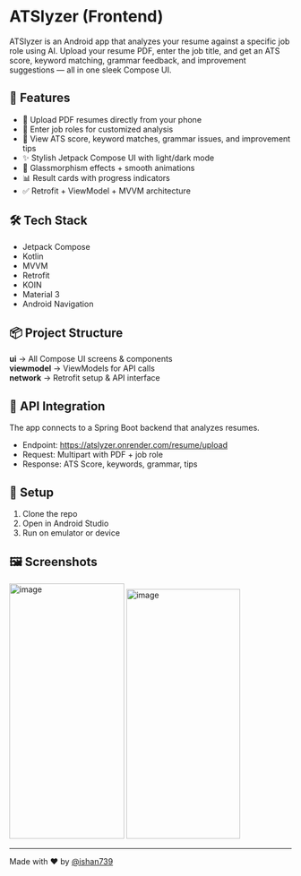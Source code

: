 # ATSlyzer (Frontend)

  ATSlyzer is an Android app that analyzes your resume against a specific job role using AI. Upload your resume PDF, enter the job title, and get an ATS score, keyword matching, grammar feedback, and improvement suggestions — all in one sleek Compose UI.

  ## 🚀 Features

  - 📄 Upload PDF resumes directly from your phone
  - 💼 Enter job roles for customized analysis
  - 🧠 View ATS score, keyword matches, grammar issues, and improvement tips
  - ✨ Stylish Jetpack Compose UI with light/dark mode
  - 📱 Glassmorphism effects + smooth animations
  - 📊 Result cards with progress indicators
  - ✅ Retrofit + ViewModel + MVVM architecture

  ## 🛠️ Tech Stack

  - Jetpack Compose
  - Kotlin
  - MVVM
  - Retrofit
  - KOIN
  - Material 3
  - Android Navigation

  ## 📦 Project Structure

  **ui**          → All Compose UI screens & components  
  **viewmodel**   → ViewModels for API calls  
  **network**     → Retrofit setup & API interface  

  ## 🔌 API Integration

  The app connects to a Spring Boot backend that analyzes resumes.
  - Endpoint: https://atslyzer.onrender.com/resume/upload
  - Request: Multipart with PDF + job role
  - Response: ATS Score, keywords, grammar, tips

  ## 🔧 Setup

  1. Clone the repo  
  2. Open in Android Studio  
  3. Run on emulator or device

  ## 🖼️ Screenshots

<img width="205" height="456" alt="image" src="https://github.com/user-attachments/assets/8f9c3092-49df-4dd1-94d4-ae5fcb6dd26f" />
<img width="203" height="446" alt="image" src="https://github.com/user-attachments/assets/d5a37c65-d946-45d9-bfd7-0066916dae33" />



  ---
  Made with ❤️ by [@ishan739](https://github.com/ishan739)
